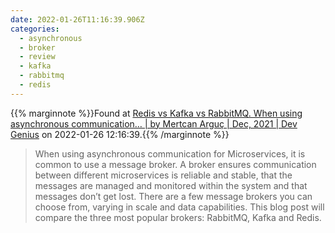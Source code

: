 ```yaml
---
date: 2022-01-26T11:16:39.906Z
categories:
  - asynchronous
  - broker
  - review
  - kafka
  - rabbitmq
  - redis
---
```

{{% marginnote %}}Found at [Redis vs Kafka vs RabbitMQ. When using asynchronous communication… | by Mertcan Arguç | Dec, 2021 | Dev Genius](https://blog.devgenius.io/redis-vs-kafka-vs-rabbitmq-e935ebbc7ec) on 2022-01-26 12:16:39.{{% /marginnote %}}

> When using asynchronous communication for Microservices, it is common to use a message broker. A broker ensures communication between different microservices is reliable and stable, that the messages are managed and monitored within the system and that messages don’t get lost. There are a few message brokers you can choose from, varying in scale and data capabilities. This blog post will compare the three most popular brokers: RabbitMQ, Kafka and Redis.

